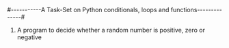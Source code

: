 #-----------A Task-Set on Python conditionals, loops and functions--------------#

1. A program to decide whether a random number is positive, zero or negative
